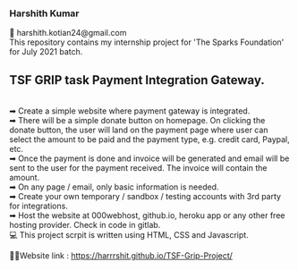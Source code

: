 <h3>Harshith Kumar</h3>
📧 harshith.kotian24@gmail.com<br>
This repository contains my internship project for 'The Sparks Foundation' for July 2021 batch.<br>
<h2>TSF GRIP task Payment Integration Gateway.</h2><br>
➡ Create a simple website where payment gateway is integrated.<br>
➡ There will be a simple donate button on homepage. On clicking the donate button, the user will land on the payment page where user can select the amount to be paid and the payment type, e.g. credit card, Paypal, etc.<br>
➡ Once the payment is done and invoice will be generated and email will be sent to the user for the payment received. The invoice will contain the amount.<br>
➡ On any page / email, only basic information is needed.<br>
➡ Create your own temporary / sandbox / testing accounts with 3rd party for integrations. <br>
➡ Host the website at 000webhost, github.io, heroku app or any other free hosting provider. Check in code in gitlab.<br>
💻 This project scrpit is written using HTML, CSS and Javascript.<br>
  
 🚀🚀Website link : https://harrrshit.github.io/TSF-Grip-Project/
